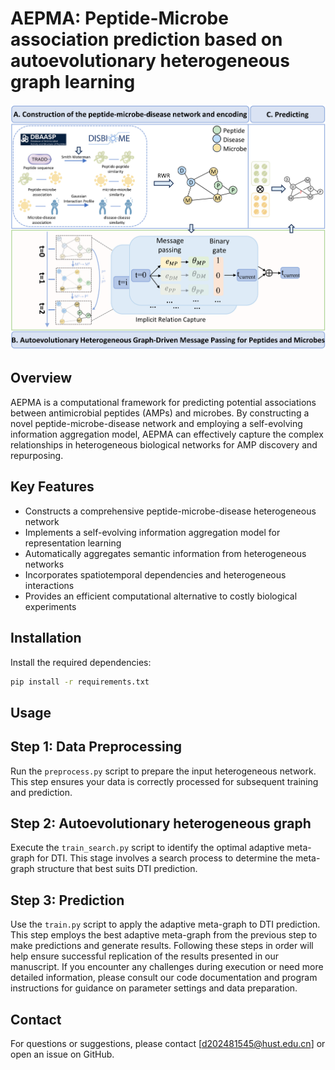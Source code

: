 # AEPMA: Peptide-Microbe association prediction based on autoevolutionary heterogeneous graph learning
![AEPMA Framework](https://github.com/ahu-bioinf-lab/AEPMA/blob/master/AEPMA.png)
## Overview

AEPMA is a computational framework for predicting potential associations between antimicrobial peptides (AMPs) and microbes. By constructing a novel peptide-microbe-disease network and employing a self-evolving information aggregation model, AEPMA can effectively capture the complex relationships in heterogeneous biological networks for AMP discovery and repurposing.

## Key Features

- Constructs a comprehensive peptide-microbe-disease heterogeneous network
- Implements a self-evolving information aggregation model for representation learning
- Automatically aggregates semantic information from heterogeneous networks
- Incorporates spatiotemporal dependencies and heterogeneous interactions
- Provides an efficient computational alternative to costly biological experiments

## Installation
Install the required dependencies:
```bash
pip install -r requirements.txt
```

## Usage
## Step 1: Data Preprocessing
Run the `preprocess.py` script to prepare the input heterogeneous network. This step ensures your data is correctly processed for subsequent training and prediction.
## Step 2: Autoevolutionary heterogeneous graph
Execute the `train_search.py` script to identify the optimal adaptive meta-graph for DTI. This stage involves a search process to determine the meta-graph structure that best suits DTI prediction.
## Step 3: Prediction
Use the `train.py` script to apply the adaptive meta-graph to DTI prediction. This step employs the best adaptive meta-graph from the previous step to make predictions and generate results.
Following these steps in order will help ensure successful replication of the results presented in our manuscript. If you encounter any challenges during execution or need more detailed information, please consult our code documentation and program instructions for guidance on parameter settings and data preparation.

## Contact

For questions or suggestions, please contact [d202481545@hust.edu.cn] or open an issue on GitHub.
